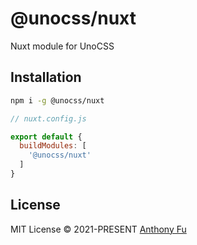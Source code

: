 # @unocss/nuxt

Nuxt module for UnoCSS

## Installation

```bash
npm i -g @unocss/nuxt
```

```js
// nuxt.config.js

export default {
  buildModules: [
    '@unocss/nuxt'
  ]
}
```

## License

MIT License © 2021-PRESENT [Anthony Fu](https://github.com/antfu)
